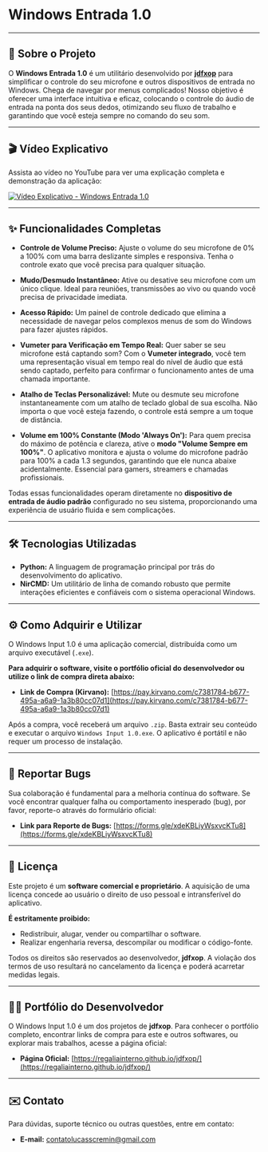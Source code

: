 # Windows Entrada 1.0

---

## 🚀 Sobre o Projeto

O **Windows Entrada 1.0** é um utilitário desenvolvido por **[jdfxop](https://regaliainterno.github.io/jdfxop/)** para simplificar o controle do seu microfone e outros dispositivos de entrada no Windows. Chega de navegar por menus complicados! Nosso objetivo é oferecer uma interface intuitiva e eficaz, colocando o controle do áudio de entrada na ponta dos seus dedos, otimizando seu fluxo de trabalho e garantindo que você esteja sempre no comando do seu som.

---

## 🎬 Vídeo Explicativo

Assista ao vídeo no YouTube para ver uma explicação completa e demonstração da aplicação:

[![Vídeo Explicativo - Windows Entrada 1.0](https://img.youtube.com/vi/Si59X8KAxAo/0.jpg)](https://www.youtube.com/watch?v=Si59X8KAxAo)

---

## ✨ Funcionalidades Completas

* **Controle de Volume Preciso:** Ajuste o volume do seu microfone de 0% a 100% com uma barra deslizante simples e responsiva. Tenha o controle exato que você precisa para qualquer situação.

* **Mudo/Desmudo Instantâneo:** Ative ou desative seu microfone com um único clique. Ideal para reuniões, transmissões ao vivo ou quando você precisa de privacidade imediata.

* **Acesso Rápido:** Um painel de controle dedicado que elimina a necessidade de navegar pelos complexos menus de som do Windows para fazer ajustes rápidos.

* **Vumeter para Verificação em Tempo Real:** Quer saber se seu microfone está captando som? Com o **Vumeter integrado**, você tem uma representação visual em tempo real do nível de áudio que está sendo captado, perfeito para confirmar o funcionamento antes de uma chamada importante.

* **Atalho de Teclas Personalizável:** Mute ou desmute seu microfone instantaneamente com um atalho de teclado global de sua escolha. Não importa o que você esteja fazendo, o controle está sempre a um toque de distância.

* **Volume em 100% Constante (Modo 'Always On'):** Para quem precisa do máximo de potência e clareza, ative o **modo "Volume Sempre em 100%"**. O aplicativo monitora e ajusta o volume do microfone padrão para 100% a cada 1.3 segundos, garantindo que ele nunca abaixe acidentalmente. Essencial para gamers, streamers e chamadas profissionais.

Todas essas funcionalidades operam diretamente no **dispositivo de entrada de áudio padrão** configurado no seu sistema, proporcionando uma experiência de usuário fluida e sem complicações.

---

## 🛠️ Tecnologias Utilizadas

* **Python:** A linguagem de programação principal por trás do desenvolvimento do aplicativo.
* **NirCMD:** Um utilitário de linha de comando robusto que permite interações eficientes e confiáveis com o sistema operacional Windows.

---

## ⚙️ Como Adquirir e Utilizar

O Windows Input 1.0 é uma aplicação comercial, distribuída como um arquivo executável (`.exe`).

**Para adquirir o software, visite o portfólio oficial do desenvolvedor ou utilize o link de compra direta abaixo:**

* **Link de Compra (Kirvano):** [https://pay.kirvano.com/c7381784-b677-495a-a6a9-1a3b80cc07d1](https://pay.kirvano.com/c7381784-b677-495a-a6a9-1a3b80cc07d1)

Após a compra, você receberá um arquivo `.zip`. Basta extrair seu conteúdo e executar o arquivo `Windows Input 1.0.exe`. O aplicativo é portátil e não requer um processo de instalação.

---

## 🐞 Reportar Bugs

Sua colaboração é fundamental para a melhoria contínua do software. Se você encontrar qualquer falha ou comportamento inesperado (bug), por favor, reporte-o através do formulário oficial:

* **Link para Reporte de Bugs:** [https://forms.gle/xdeKBLiyWsxvcKTu8](https://forms.gle/xdeKBLiyWsxvcKTu8)

---

## 📜 Licença

Este projeto é um **software comercial e proprietário**. A aquisição de uma licença concede ao usuário o direito de uso pessoal e intransferível do aplicativo.

**É estritamente proibido:**
* Redistribuir, alugar, vender ou compartilhar o software.
* Realizar engenharia reversa, descompilar ou modificar o código-fonte.

Todos os direitos são reservados ao desenvolvedor, **jdfxop**. A violação dos termos de uso resultará no cancelamento da licença e poderá acarretar medidas legais.

---

## 👨‍💻 Portfólio do Desenvolvedor

O Windows Input 1.0 é um dos projetos de **jdfxop**. Para conhecer o portfólio completo, encontrar links de compra para este e outros softwares, ou explorar mais trabalhos, acesse a página oficial:

* **Página Oficial:** [https://regaliainterno.github.io/jdfxop/](https://regaliainterno.github.io/jdfxop/)

---

## ✉️ Contato

Para dúvidas, suporte técnico ou outras questões, entre em contato:

* **E-mail:** contatolucasscremin@gmail.com
